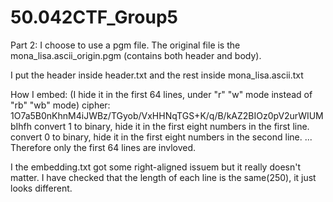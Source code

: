 # 50.042CTF_Group5

Part 2:
I choose to use a pgm file. The original file is the mona_lisa.ascii_origin.pgm (contains both header and body).

I put the header inside header.txt and the rest inside mona_lisa.ascii.txt

How I embed: (I hide it in the first 64 lines, under "r" "w" mode instead of "rb" "wb" mode)
    cipher: 1O7a5B0nKhnM4iJWBz/TGyob/VxHHNqTGS+K/q/B/kAZ2BIOz0pV2urWIUMbIhfh
    convert 1 to binary, hide it in the first eight numbers in the first line.
    convert 0 to binary, hide it in the first eight numbers in the second line.
    ...
    Therefore only the first 64 lines are invloved.

I the embedding.txt got some right-aligned issuem but it really doesn't matter. I have checked that the length of each line is the same(250), it just looks different.